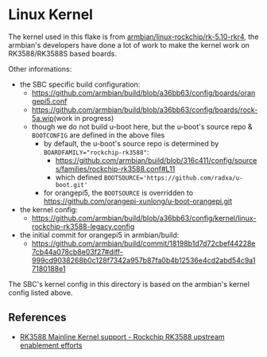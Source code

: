 # Linux Kernel

The kernel used in this flake is from [armbian/linux-rockchip/rk-5.10-rkr4](https://github.com/armbian/linux-rockchip/blob/rk-5.10-rkr4), the armbian's developers have done a lot of work to make the kernel work on RK3588/RK3588S based boards.

Other informations:

- the SBC specific build configuration:
  - <https://github.com/armbian/build/blob/a36bb63/config/boards/orangepi5.conf>
  - <https://github.com/armbian/build/blob/a36bb63/config/boards/rock-5a.wip>(work in progress)
  - though we do not build u-boot here, but the u-boot's source repo & `BOOTCONFIG` are defined in the above files
    - by default, the u-boot's source repo is determined by `BOARDFAMILY="rockchip-rk3588"`:
      - https://github.com/armbian/build/blob/316c411/config/sources/families/rockchip-rk3588.conf#L11
      - which defined `BOOTSOURCE='https://github.com/radxa/u-boot.git'`
    - for orangepi5, the `BOOTSOURCE` is overridden to https://github.com/orangepi-xunlong/u-boot-orangepi.git
- the kernel config:
  - <https://github.com/armbian/build/blob/a36bb63/config/kernel/linux-rockchip-rk3588-legacy.config>
- the initial commit for orangepi5 in armbian/build:
  - <https://github.com/armbian/build/commit/18198b1d7d72cbef44228e7cb44a078cb8e03f27#diff-999cd9038268b0c128f7342a957b87fa0b4b12536e4cd2abd54c9a17180188e1>

The SBC's kernel config in this directory is based on the armbian's kernel config listed above.

## References

- [RK3588 Mainline Kernel support - Rockchip RK3588 upstream enablement efforts](https://gitlab.collabora.com/hardware-enablement/rockchip-3588/notes-for-rockchip-3588/-/blob/main/mainline-status.md)
